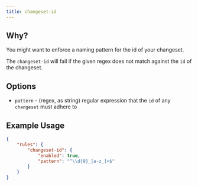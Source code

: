 ```yaml
---
title: changeset-id
---
```


## Why?

You might want to enforce a naming pattern for the id of your changeset.

The `changeset-id` will fail if the given regex does not match against the `id` of the changeset.

## Options

- `pattern` - (regex, as string) regular expression that the `id` of any `changeset` must adhere to

## Example Usage

```json
{
    "rules": {
        "changeset-id": {
            "enabled": true,
            "pattern": "^\\d{8}_[a-z_]+$"
        }
    }
}
```
